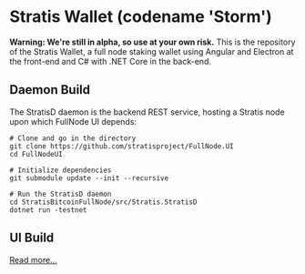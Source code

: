 # Stratis Wallet (codename 'Storm')

__Warning: We're still in alpha, so use at your own risk.__
This is the repository of the Stratis Wallet, a full node staking wallet using Angular and Electron at the front-end and C# with .NET Core in the back-end.

## Daemon Build

The StratisD daemon is the backend REST service, hosting a Stratis node upon which FullNode UI depends:

```
# Clone and go in the directory
git clone https://github.com/stratisproject/FullNode.UI
cd FullNodeUI

# Initialize dependencies
git submodule update --init --recursive

# Run the StratisD daemon
cd StratisBitcoinFullNode/src/Stratis.StratisD
dotnet run -testnet
```

## UI Build

[Read more...](https://github.com/stratisproject/FullNodeUI/tree/master/FullNode.UI/README.md)


